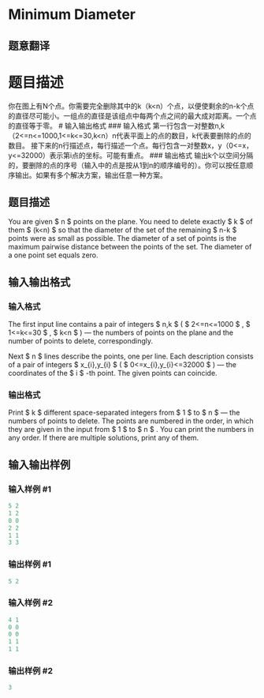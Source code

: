 # Minimum Diameter

## 题意翻译

# 题目描述

你在图上有N个点。你需要完全删除其中的k（k<n）个点，以便使剩余的n-k个点的直径尽可能小。一组点的直径是该组点中每两个点之间的最大成对距离。一个点的直径等于零。 # 输入输出格式 ### 输入格式 第一行包含一对整数n,k（2<=n<=1000,1<=k<=30,k<n）n代表平面上的点的数目，k代表要删除的点的数目。 接下来的n行描述点，每行描述一个点。每行包含一对整数x，y（0<=x，y<=32000）表示第i点的坐标。可能有重点。 ### 输出格式 输出k个以空间分隔的，要删除的点的序号（输入中的点是按从1到n的顺序编号的）。你可以按任意顺序输出。如果有多个解决方案，输出任意一种方案。

## 题目描述

You are given $ n $ points on the plane. You need to delete exactly $ k $ of them $ (k&lt;n) $ so that the diameter of the set of the remaining $ n-k $ points were as small as possible. The diameter of a set of points is the maximum pairwise distance between the points of the set. The diameter of a one point set equals zero.

## 输入输出格式

### 输入格式

The first input line contains a pair of integers $ n,k $ ( $ 2<=n<=1000 $ , $ 1<=k<=30 $ , $ k&lt;n $ ) — the numbers of points on the plane and the number of points to delete, correspondingly.

Next $ n $ lines describe the points, one per line. Each description consists of a pair of integers $ x_{i},y_{i} $ ( $ 0<=x_{i},y_{i}<=32000 $ ) — the coordinates of the $ i $ -th point. The given points can coincide.

### 输出格式

Print $ k $ different space-separated integers from $ 1 $ to $ n $ — the numbers of points to delete. The points are numbered in the order, in which they are given in the input from $ 1 $ to $ n $ . You can print the numbers in any order. If there are multiple solutions, print any of them.

## 输入输出样例

### 输入样例 #1

```cpp
5 2
1 2
0 0
2 2
1 1
3 3

```
### 输出样例 #1

```cpp
5 2
```


### 输入样例 #2

```cpp
4 1
0 0
0 0
1 1
1 1

```
### 输出样例 #2

```cpp
3
```


